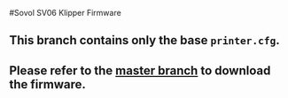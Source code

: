 #Sovol SV06 Klipper Firmware

## This branch contains only the base `printer.cfg`.

## Please refer to the [master branch](https://github.com/bassamanator/Sovol-SV06-firmware/tree/master) to download the firmware.
